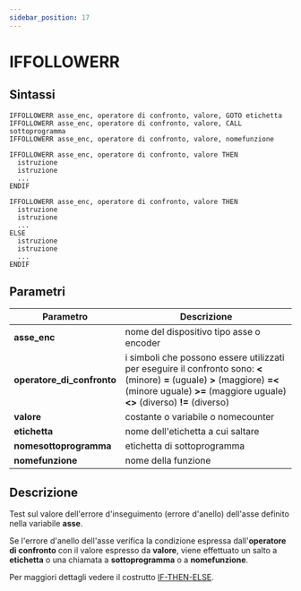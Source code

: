 ```yaml
---
sidebar_position: 17
---
```


# IFFOLLOWERR

## Sintassi

  ```
IFFOLLOWERR asse_enc, operatore di confronto, valore, GOTO etichetta
IFFOLLOWERR asse_enc, operatore di confronto, valore, CALL sottoprogramma
IFFOLLOWERR asse_enc, operatore di confronto, valore, nomefunzione

IFFOLLOWERR asse_enc, operatore di confronto, valore THEN
    istruzione
    istruzione
    ... 
ENDIF

IFFOLLOWERR asse_enc, operatore di confronto, valore THEN
    istruzione
    istruzione
    ...
ELSE
    istruzione
    istruzione
    ...
ENDIF
  ```

## Parametri
|Parametro                    | Descrizione                                                                                           |                
|-----------------------------|-------------------------------------------------------------------------------------------------------|
| **asse_enc**                | nome del dispositivo tipo asse o encoder                                                              |         
| **operatore_di_confronto**  | i simboli che possono essere utilizzati per eseguire il confronto sono: **\<** (minore) **=** (uguale) **>** (maggiore) **=\<** (minore uguale) **>=** (maggiore uguale) **\<>** (diverso) **!=** (diverso)                                                                   |        
| **valore**                  | costante o variabile o nomecounter                                                                    |     
| **etichetta**               | nome dell'etichetta a cui saltare                                                                     | 
| **nomesottoprogramma**      | etichetta di sottoprogramma                                                                           |
| **nomefunzione**            | nome della funzione                                                                                   |    

## Descrizione
Test sul valore dell'errore d'inseguimento (errore d'anello) dell'asse definito nella variabile **asse**.

Se l'errore d'anello dell'asse verifica la condizione espressa dall'**operatore di confronto** con il valore espresso da **valore**, viene effettuato un salto a **etichetta** o una chiamata a **sottoprogramma** o a **nomefunzione**.

Per maggiori dettagli vedere il costrutto [IF-THEN-ELSE](IF.md).
